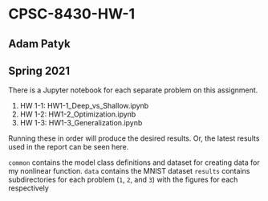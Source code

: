 # CPSC-8430-HW-1
## Adam Patyk
## Spring 2021

There is a Jupyter notebook for each separate problem on this assignment.

1. HW 1-1: HW1-1_Deep_vs_Shallow.ipynb
1. HW 1-2: HW1-2_Optimization.ipynb
1. HW 1-3: HW1-3_Generalization.ipynb

Running these in order will produce the desired results. Or, the latest results used in the report can be seen here.

`common` contains the model class definitions and dataset for creating data for my nonlinear function.
`data` contains the MNIST dataset
`results` contains subdirectories for each problem (`1`, `2`, and `3`) with the figures for each respectively
